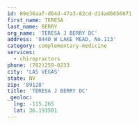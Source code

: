 ```yaml
---
id: 89e36aaf-d64d-47a3-82cd-d14ad6656071
first_name: TERESA
last_name: BERRY
org_name: 'TERESA J BERRY DC'
address: '8440 W LAKE MEAD, No.113'
category: complementary-medicine
services:
  - chiropractors
phone: (702)259-0233
city: 'LAS VEGAS'
state: NV
zip: '89128'
title: 'TERESA J BERRY DC'
_geoloc:
  lng: -115.265
  lat: 36.193501
---
```

